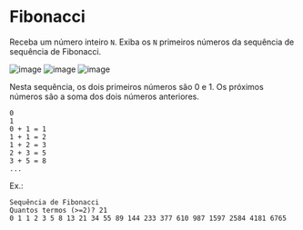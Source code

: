 # Fibonacci
Receba um número inteiro ```N```. Exiba os ```N``` primeiros números da sequência de sequência de Fibonacci.

![image](https://user-images.githubusercontent.com/78987318/119883755-43045b00-bf06-11eb-84da-0ee443c022d4.png (width="250")) ![image](https://user-images.githubusercontent.com/78987318/119883785-4e578680-bf06-11eb-836e-ecef9a573e56.png (width="250")) ![image](https://user-images.githubusercontent.com/78987318/119883800-54e5fe00-bf06-11eb-8389-f836cb7bc3d1.png (width="250"))

Nesta sequência, os dois primeiros números são 0 e 1. Os próximos números são a soma dos dois números anteriores.

```
0
1
0 + 1 = 1
1 + 1 = 2
1 + 2 = 3
2 + 3 = 5
3 + 5 = 8
...
```
Ex.:

```
Sequência de Fibonacci
Quantos termos (>=2)? 21
0 1 1 2 3 5 8 13 21 34 55 89 144 233 377 610 987 1597 2584 4181 6765
```


